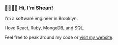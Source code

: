 ### 👋👋👋👋 Hi, I'm Shean! 

I'm a software engineer in Brooklyn. 

I love React, Ruby, MongoDB, and SQL. 

Feel free to peak around my code or [visit my website](http://sheanj.netlify.app).
